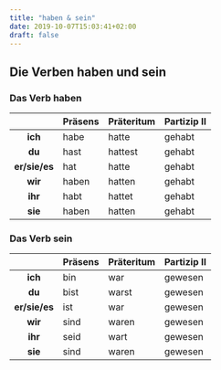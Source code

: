 ```yaml
---
title: "haben & sein"
date: 2019-10-07T15:03:41+02:00
draft: false
---
```


## Die Verben haben und sein

### Das Verb haben

| | Präsens	| Präteritum	| Partizip II |
|:---:|---|---|---|
| **ich** | habe	| hatte	| gehabt
| **du** | hast	| hattest | gehabt
| **er/sie/es** | hat	| hatte | gehabt
| **wir** | haben	| hatten | gehabt
| **ihr** | habt	| hattet | gehabt
| **sie** | haben	| hatten | gehabt

### Das Verb sein

| | Präsens	|Präteritum	| Partizip II |
|:---:|---|---|---|
| **ich** | bin	| war	| gewesen
| **du** | bist	| warst	| gewesen
| **er/sie/es** | ist	| war	| gewesen
| **wir** | sind	| waren	| gewesen
| **ihr** | seid | wart	| gewesen
| **sie** | sind |  waren	| gewesen